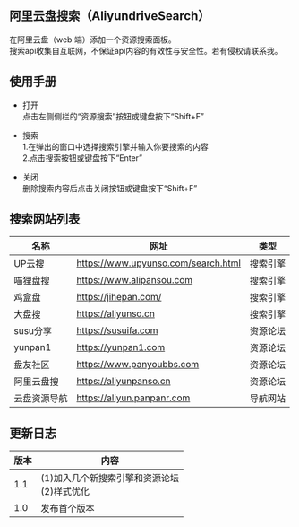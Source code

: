 ## 阿里云盘搜索（AliyundriveSearch）

在阿里云盘（web 端）添加一个资源搜索面板。  
搜索api收集自互联网，不保证api内容的有效性与安全性。若有侵权请联系我。

## 使用手册

* 打开  
点击左侧侧栏的“资源搜索”按钮或键盘按下“Shift+F”

* 搜索  
1.在弹出的窗口中选择搜索引擎并输入你要搜索的内容  
2.点击搜索按钮或键盘按下“Enter”

* 关闭  
删除搜索内容后点击关闭按钮或键盘按下“Shift+F”

## 搜索网站列表

|     名称     |                网址                 |   类型   |
| ------------ | ----------------------------------- | -------- |
|    UP云搜    | https://www.upyunso.com/search.html | 搜索引擎 |
|   喵狸盘搜   | https://www.alipansou.com           | 搜索引擎 |
|    鸡盒盘    | https://jihepan.com/                | 搜索引擎 |
|    大盘搜    | https://aliyunso.cn                 | 搜索引擎 |
|   susu分享   | https://susuifa.com                 | 资源论坛 |
|   yunpan1    | https://yunpan1.com                 | 资源论坛 |
|   盘友社区   | https://www.panyoubbs.com           | 资源论坛 |
|  阿里云盘搜  | https://aliyunpanso.cn              | 资源论坛 |
| 云盘资源导航 | https://aliyun.panpanr.com          | 导航网站 |

## 更新日志

| 版本 | 内容 |
| ---- | ---- |
| 1.1 | (1)加入几个新搜索引擎和资源论坛<br>(2)样式优化 |
| 1.0 | 发布首个版本 |
